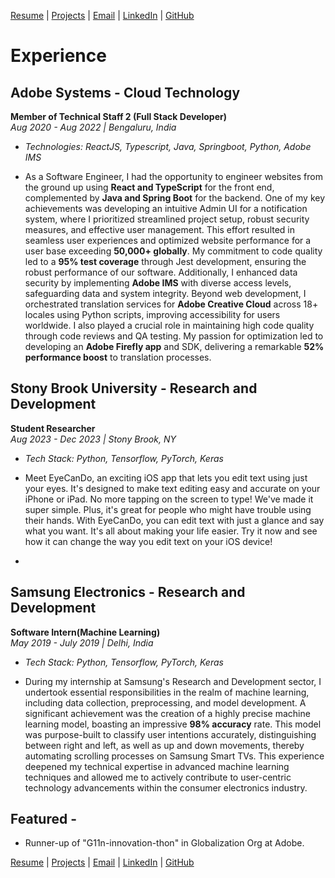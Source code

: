 
[Resume](https://drive.google.com/file/d/1UP4-R4b8C0XHS_QPCwjXD3iT8Ufi1YiQ/view?usp=sharing) | [Projects](projects.md#projects) | [Email](mailto:deepika.gonela@stonybrook.edu) | [LinkedIn](https://www.linkedin.com/in/deepika-gonela/) | [GitHub](https://github.com/gonelad)

# Experience

## Adobe Systems - Cloud Technology 
**Member of Technical Staff 2 (Full Stack Developer)**  
*Aug 2020 - Aug 2022 | Bengaluru, India*
- *Technologies: ReactJS, Typescript, Java, Springboot, Python, Adobe IMS*

- As a Software Engineer, I had the opportunity to engineer websites from the ground up using **React and TypeScript** for the front end, complemented by **Java and Spring Boot** for the backend. One of my key achievements was developing an intuitive Admin UI for a notification system, where I prioritized streamlined project setup, robust security measures, and effective user management. This effort resulted in seamless user experiences and optimized website performance for a user base exceeding **50,000+ globally**. My commitment to code quality led to a **95% test coverage** through Jest development, ensuring the robust performance of our software. Additionally, I enhanced data security by implementing **Adobe IMS** with diverse access levels, safeguarding data and system integrity. Beyond web development, I orchestrated translation services for **Adobe Creative Cloud** across 18+ locales using Python scripts, improving accessibility for users worldwide. I also played a crucial role in maintaining high code quality through code reviews and QA testing. My passion for optimization led to developing an **Adobe Firefly app** and SDK, delivering a remarkable **52% performance boost** to translation processes.

## Stony Brook University - Research and Development
**Student Researcher**  
*Aug 2023 - Dec 2023 | Stony Brook, NY*
- *Tech Stack: Python, Tensorflow, PyTorch, Keras*

- Meet EyeCanDo, an exciting iOS app that lets you edit text using just your eyes. It's designed to make text editing easy and accurate on your iPhone or iPad. No more tapping on the screen to type! We've made it super simple. Plus, it's great for people who might have trouble using their hands. With EyeCanDo, you can edit text with just a glance and say what you want. It's all about making your life easier. Try it now and see how it can change the way you edit text on your iOS device!

- 
## Samsung Electronics - Research and Development
**Software Intern(Machine Learning)**  
*May 2019 - July 2019 | Delhi, India*
- *Tech Stack: Python, Tensorflow, PyTorch, Keras*

- During my internship at Samsung's Research and Development sector, I undertook essential responsibilities in the realm of machine learning, including data collection, preprocessing, and model development. A significant achievement was the creation of a highly precise machine learning model, boasting an impressive **98% accuracy** rate. This model was purpose-built to classify user intentions accurately, distinguishing between right and left, as well as up and down movements, thereby automating scrolling processes on Samsung Smart TVs. This experience deepened my technical expertise in advanced machine learning techniques and allowed me to actively contribute to user-centric technology advancements within the consumer electronics industry.


## Featured - 
- Runner-up of "G11n-innovation-thon" in Globalization Org at Adobe.

[Resume](https://drive.google.com/file/d/1UP4-R4b8C0XHS_QPCwjXD3iT8Ufi1YiQ/view?usp=sharing) | [Projects](projects.md#projects) | [Email](mailto:deepika.gonela@stonybrook.edu) | [LinkedIn](https://www.linkedin.com/in/deepika-gonela/) | [GitHub](https://github.com/gonelad)

